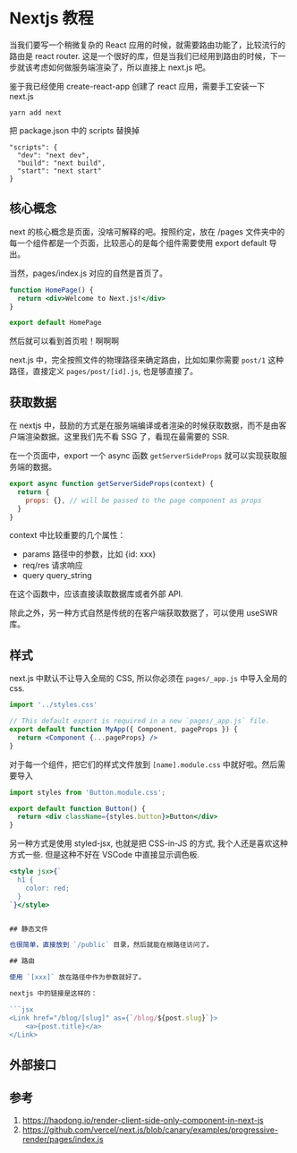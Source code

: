 # Nextjs 教程

<!--
ID: 9b518166-0ded-4107-aca6-7174e2749ae0
Status: draft
Date: 2020-09-14T15:46:27
Modified: 2020-09-14T15:46:27
wp_id: 2028
-->

当我们要写一个稍微复杂的 React 应用的时候，就需要路由功能了，比较流行的路由是 react router. 这是一个很好的库，但是当我们已经用到路由的时候，下一步就该考虑如何做服务端渲染了，所以直接上 next.js 吧。

鉴于我已经使用 create-react-app 创建了 react 应用，需要手工安装一下 next.js

```
yarn add next
```

把 package.json 中的 scripts 替换掉

```
"scripts": {
  "dev": "next dev",
  "build": "next build",
  "start": "next start"
}
```

## 核心概念

next 的核心概念是页面，没啥可解释的吧。按照约定，放在 /pages 文件夹中的每一个组件都是一个页面，比较恶心的是每个组件需要使用 export default 导出。

当然，pages/index.js 对应的自然是首页了。

```jsx
function HomePage() {
  return <div>Welcome to Next.js!</div>
}

export default HomePage
```

然后就可以看到首页啦！啊啊啊

next.js 中，完全按照文件的物理路径来确定路由，比如如果你需要 `post/1` 这种路径，直接定义 `pages/post/[id].js`, 也是够直接了。

## 获取数据

在 nextjs 中，鼓励的方式是在服务端编译或者渲染的时候获取数据，而不是由客户端渲染数据。这里我们先不看 SSG 了，看现在最需要的 SSR.

在一个页面中，export 一个 async 函数 `getServerSideProps` 就可以实现获取服务端的数据。

```jsx
export async function getServerSideProps(context) {
  return {
    props: {}, // will be passed to the page component as props
  }
}
```

context 中比较重要的几个属性：

- params 路径中的参数，比如 {id: xxx}
- req/res 请求响应
- query query_string

在这个函数中，应该直接读取数据库或者外部 API.

除此之外，另一种方式自然是传统的在客户端获取数据了，可以使用 useSWR 库。

## 样式

next.js 中默认不让导入全局的 CSS, 所以你必须在 `pages/_app.js` 中导入全局的 css.

```jsx
import '../styles.css'

// This default export is required in a new `pages/_app.js` file.
export default function MyApp({ Component, pageProps }) {
  return <Component {...pageProps} />
}
```

对于每一个组件，把它们的样式文件放到 `[name].module.css` 中就好啦。然后需要导入

```jsx
import styles from 'Button.module.css';

export default function Button() {
  return <div className={styles.button}>Button</div>
}
```

另一种方式是使用 styled-jsx, 也就是把 CSS-in-JS 的方式, 我个人还是喜欢这种方式一些. 但是这种不好在 VSCode 中直接显示调色板.

```jsx
<style jsx>{`
  h1 {
    color: red;
  }
`}</style>


## 静态文件

也很简单，直接放到 `/public` 目录，然后就能在根路径访问了。

## 路由

使用 `[xxx]` 放在路径中作为参数就好了。

nextjs 中的链接是这样的：

```jsx
<Link href="/blog/[slug]" as={`/blog/${post.slug}`}>
    <a>{post.title}</a>
</Link>
```

## 外部接口



## 参考

1. https://haodong.io/render-client-side-only-component-in-next-js
2. https://github.com/vercel/next.js/blob/canary/examples/progressive-render/pages/index.js
